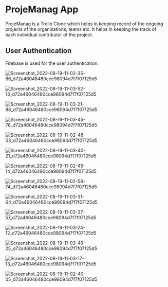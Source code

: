 # ProjeManag App
ProjeManag is a Trello Clone which helps in keeping record of the ongoing projects of the organizations, teams etc. It
helps in keeping the track of each individual contributor of the project.

## User Authentication 
Firebase is used for the user authentication.

![Screenshot_2022-08-19-11-02-35-86_d72a46046480cce98094d7f7f07125d5](https://user-images.githubusercontent.com/64521665/185550460-33991e2f-642e-465b-84dd-6fdb12a05343.jpg)

![Screenshot_2022-08-19-11-03-52-13_d72a46046480cce98094d7f7f07125d5](https://user-images.githubusercontent.com/64521665/185550512-33b3b2b7-c50d-4964-8c75-e1db5107be6b.jpg)

![Screenshot_2022-08-19-11-03-21-88_d72a46046480cce98094d7f7f07125d5](https://user-images.githubusercontent.com/64521665/185550513-5775774c-54eb-4412-9e18-7e56fac9ccdf.jpg)

![Screenshot_2022-08-19-11-03-45-78_d72a46046480cce98094d7f7f07125d5](https://user-images.githubusercontent.com/64521665/185550487-d54f02de-c908-4a09-97aa-219ef0956268.jpg)

![Screenshot_2022-08-19-11-02-48-03_d72a46046480cce98094d7f7f07125d5](https://user-images.githubusercontent.com/64521665/185550489-8a2f83ed-4e59-42ea-a63b-da129a578924.jpg)

![Screenshot_2022-08-19-11-03-40-21_d72a46046480cce98094d7f7f07125d5](https://user-images.githubusercontent.com/64521665/185550490-f729da2c-07a4-4245-af06-d4960aee6ac3.jpg)

![Screenshot_2022-08-19-11-02-45-14_d72a46046480cce98094d7f7f07125d5](https://user-images.githubusercontent.com/64521665/185550494-4a6aab51-0dd9-4e47-bc73-93d27e6ffa2d.jpg)

![Screenshot_2022-08-19-11-02-58-74_d72a46046480cce98094d7f7f07125d5](https://user-images.githubusercontent.com/64521665/185550497-098142b5-2613-4d18-8b59-5e0d064da86d.jpg)

![Screenshot_2022-08-19-11-03-31-64_d72a46046480cce98094d7f7f07125d5](https://user-images.githubusercontent.com/64521665/185550501-cc28268e-4ae2-4e19-9409-c0623dcf89cf.jpg)

![Screenshot_2022-08-19-11-03-37-57_d72a46046480cce98094d7f7f07125d5](https://user-images.githubusercontent.com/64521665/185550504-6938bb4f-65d1-4c1b-9e14-5944a285e8b1.jpg)

![Screenshot_2022-08-19-11-03-24-12_d72a46046480cce98094d7f7f07125d5](https://user-images.githubusercontent.com/64521665/185550508-94c2cfb6-b212-4522-b5ef-e61645cf62d4.jpg)

![Screenshot_2022-08-19-11-03-49-25_d72a46046480cce98094d7f7f07125d5](https://user-images.githubusercontent.com/64521665/185550474-b3c249d7-4f3a-436a-9605-1ab7388e7ccc.jpg)

![Screenshot_2022-08-19-11-03-17-13_d72a46046480cce98094d7f7f07125d5](https://user-images.githubusercontent.com/64521665/185550480-01a64586-41f0-4d4c-aae5-b29f31f1d801.jpg)

![Screenshot_2022-08-19-11-02-40-05_d72a46046480cce98094d7f7f07125d5](https://user-images.githubusercontent.com/64521665/185550482-d2c06ef9-8357-4530-ae46-f35a6a17b866.jpg)


